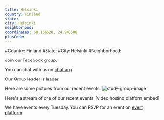 ```yaml
---
title: Helsinki
country: Finland
state: 
city: Helsinki
neighborhood: 
coordinates: 60.166628, 24.943508
plusCode:
---
```


#Country: Finland
#State: 
#City: Helsinki
#Neighborhood: 

Join our [Facebook group](https://www.facebook.com/groups/free.code.camp.helsinki).

You can chat with us on [chat app](URL).

Our Group leader is [leader](URL)

Here are some pictures from our recent events:
![study-group-image](https://scontent-dft4-2.xx.fbcdn.net/v/t31.0-8/13920036_10207419537552235_1858864145069374029_o.jpg?oh=d703305fe98ac88cff8388d47ca10137&oe=598DA663)

Here's a stream of one of our recent events:
[video hosting platform embed]

We have events every Tuesday. You can RSVP for an event on [event platform](URL).
